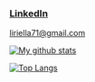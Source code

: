 
### [LinkedIn](https://www.linkedin.com/in/liri-lichow-3275971b7/)
[liriella71@gmail.com](mailtoliriella71@gmail.com)

[![My github stats](https://github-readme-stats.vercel.app/api?username=liri9&show_icons=true&theme=merko)](https://github.com/liri9/github-readme-stats)

 [![Top Langs](https://github-readme-stats.vercel.app/api/top-langs/?username=liri9&theme=merko)](https://github.com/liri9/github-readme-stats)
